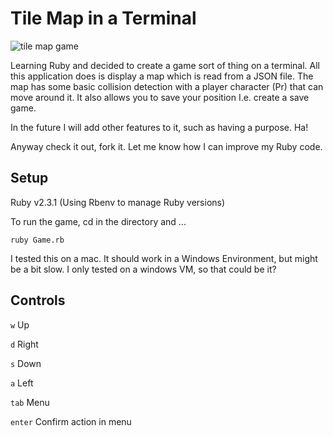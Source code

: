 # Tile Map in a Terminal

![tile map game](https://raw.githubusercontent.com/mishalzaman/terminal-rpg-ruby/master/rpg-tile.png)

Learning Ruby and decided to create a game sort of thing on a terminal. All this application does is display a
map which is read from a JSON file. The map has some basic collision detection with a player character (Pr) that
can move around it. It also allows you to save your position I.e. create a save game.

In the future I will add other features to it, such as having a purpose. Ha!

Anyway check it out, fork it. Let me know how I can improve my Ruby code.

## Setup

Ruby v2.3.1 (Using Rbenv to manage Ruby versions)

To run the game, cd in the directory and ...

    ruby Game.rb

I tested this on a mac. It should work in a Windows Environment, but might be a bit slow. I only tested on a windows VM, so that could be it?

## Controls

`w` Up

`d` Right

`s` Down

`a` Left

`tab` Menu

`enter` Confirm action in menu
